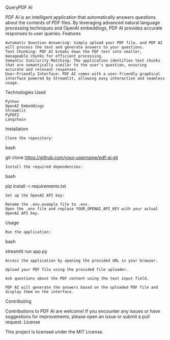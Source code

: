 QueryPDF AI

PDF AI is an intelligent application that automatically answers questions about the contents of PDF files. By leveraging advanced natural language processing techniques and OpenAI embeddings, PDF AI provides accurate responses to user queries.
Features

    Automatic Question Answering: Simply upload your PDF file, and PDF AI will process the text and generate answers to your questions.
    Text Chunking: PDF AI breaks down the PDF text into smaller, manageable chunks for efficient processing.
    Semantic Similarity Matching: The application identifies text chunks that are semantically similar to the user's question, ensuring accurate and relevant responses.
    User-Friendly Interface: PDF AI comes with a user-friendly graphical interface powered by Streamlit, allowing easy interaction and seamless usage.

Technologies Used

    Python
    OpenAI Embeddings
    Streamlit
    PyPDF2
    Langchain

Installation

    Clone the repository:

bash

git clone https://github.com/your-username/pdf-ai.git

    Install the required dependencies:

bash

pip install -r requirements.txt

    Set up the OpenAI API key:

    Rename the .env.example file to .env.
    Open the .env file and replace YOUR_OPENAI_API_KEY with your actual OpenAI API key.

Usage

    Run the application:

bash

streamlit run app.py

    Access the application by opening the provided URL in your browser.

    Upload your PDF file using the provided file uploader.

    Ask questions about the PDF content using the text input field.

    PDF AI will generate the answers based on the uploaded PDF file and display them on the interface.

Contributing

Contributions to PDF AI are welcome! If you encounter any issues or have suggestions for improvements, please open an issue or submit a pull request.
License

This project is licensed under the MIT License.